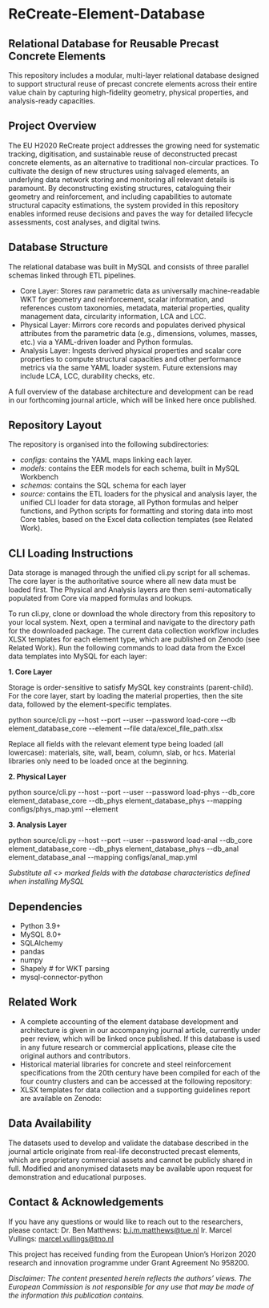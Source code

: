 # ReCreate-Element-Database
## Relational Database for Reusable Precast Concrete Elements
This repository includes a modular, multi-layer relational database designed to support structural reuse of precast concrete elements across their entire value chain by capturing high-fidelity geometry, physical properties, and analysis-ready capacities. 

## Project Overview
The EU H2020 ReCreate project addresses the growing need for systematic tracking, digitisation, and sustainable reuse of deconstructed precast concrete elements, as an alternative to traditional non-circular practices. To cultivate the design of new structures using salvaged elements, an underlying data network storing and monitoring all relevant details is paramount. By deconstructing existing structures, cataloguing their geometry and reinforcement, and including capabilities to automate structural capacity estimations, the system provided in this repository enables informed reuse decisions and paves the way for detailed lifecycle assessments, cost analyses, and digital twins. 

## Database Structure
The relational database was built in MySQL and consists of three parallel schemas linked through ETL pipelines.

* Core Layer: Stores raw parametric data as universally machine-readable WKT for geometry and reinforcement, scalar information, and references custom taxonomies, metadata, material properties, quality management data, circularity information, LCA and LCC.  
*	Physical Layer: Mirrors core records and populates derived physical attributes from the parametric data (e.g., dimensions, volumes, masses, etc.) via a YAML-driven loader and Python formulas. 
*	Analysis Layer: Ingests derived physical properties and scalar core properties to compute structural capacities and other performance metrics via the same YAML loader system. Future extensions may include LCA, LCC, durability checks, etc.

A full overview of the database architecture and development can be read in our forthcoming journal article, which will be linked here once published. 

## Repository Layout

The repository is organised into the following subdirectories:

*	*configs:* contains the YAML maps linking each layer.
*	*models:* contains the EER models for each schema, built in MySQL Workbench
*	*schemas:* contains the SQL schema for each layer
*	*source:* contains the ETL loaders for the physical and analysis layer, the unified CLI loader for data storage, all Python formulas and helper functions, and Python scripts for formatting and storing data into most Core tables, based on the Excel data collection templates (see Related Work).


## CLI Loading Instructions
Data storage is managed through the unified cli.py script for all schemas. The core layer is the authoritative source where all new data must be loaded first. The Physical and Analysis layers are then semi-automatically populated from Core via mapped formulas and lookups.

To run cli.py, clone or download the whole directory from this repository to your local system. Next, open a terminal and navigate to the directory path for the downloaded package. The current data collection workflow includes XLSX templates for each element type, which are published on Zenodo (see Related Work). Run the following commands to load data from the Excel data templates into MySQL for each layer:

**1.	Core Layer**

Storage is order-sensitive to satisfy MySQL key constraints (parent-child). For the core layer, start by loading the material properties, then the site data, followed by the element-specific templates. 

python source/cli.py --host <HOST> --port <PORT> --user <USER> --password <PASSWORD> load-core --db element_database_core --element <ELEMENT> --file data/excel_file_path.xlsx

Replace all <ELEMENT> fields with the relevant element type being loaded (all lowercase): materials, site, wall, beam, column, slab, or hcs. Material libraries only need to be loaded once at the beginning. 

**2.	Physical Layer**

python source/cli.py --host <HOST> --port <PORT> --user <USER> --password <PASSWORD> load-phys --db_core element_database_core --db_phys element_database_phys --mapping configs/phys_map.yml --element <ELEMENT> 

**3.	Analysis Layer**

python source/cli.py --host <HOST> --port <PORT> --user <USER> --password <PASSWORD> load-anal --db_core element_database_core --db_phys element_database_phys --db_anal element_database_anal --mapping configs/anal_map.yml

*Substitute all <> marked fields with the database characteristics defined when installing MySQL*

## Dependencies

*	Python 3.9+
*	MySQL 8.0+
*	SQLAlchemy
*	pandas
*	numpy
*	Shapely 	              # for WKT parsing
*	mysql-connector-python

## Related Work
*	A complete accounting of the element database development and architecture is given in our accompanying journal article, currently under peer review, which will be linked once published. If this database is used in any future research or commercial applications, please cite the original authors and contributors. 
*	Historical material libraries for concrete and steel reinforcement specifications from the 20th century have been compiled for each of the four country clusters and can be accessed at the following repository: 
*	XLSX templates for data collection and a supporting guidelines report are available on Zenodo: 

## Data Availability
The datasets used to develop and validate the database described in the journal article originate from real-life deconstructed precast elements, which are proprietary commercial assets and cannot be publicly shared in full. Modified and anonymised datasets may be available upon request for demonstration and educational purposes. 

## Contact & Acknowledgements
If you have any questions or would like to reach out to the researchers, please contact:
Dr. Ben Matthews: b.j.m.matthews@tue.nl
Ir. Marcel Vullings: marcel.vullings@tno.nl

This project has received funding from the European Union’s Horizon 2020 research and innovation programme under Grant Agreement No 958200. 

*Disclaimer: The content presented herein reflects the authors’ views. The European Commission is not responsible for any use that may be made of the information this publication contains.*

